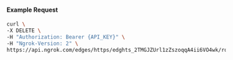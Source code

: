 <!-- Code generated for API Clients. DO NOT EDIT. -->
#### Example Request
```bash
curl \
-X DELETE \
-H "Authorization: Bearer {API_KEY}" \
-H "Ngrok-Version: 2" \
https://api.ngrok.com/edges/https/edghts_2TMGJZUrl1zZszoqqA4ii6VO4wk/routes/edghtsrt_2TMGJYj6waPFTtCV7rNG9Qh8zNv/response_headers
